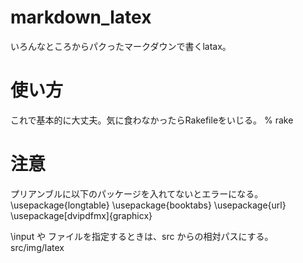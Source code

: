 # markdown_latex
いろんなところからパクったマークダウンで書くlatax。

# 使い方
これで基本的に大丈夫。気に食わなかったらRakefileをいじる。
    % rake

# 注意
プリアンブルに以下のパッケージを入れてないとエラーになる。
    \usepackage{longtable}
    \usepackage{booktabs}
    \usepackage{url}
    \usepackage[dvipdfmx]{graphicx}

\input や ファイルを指定するときは、src からの相対パスにする。
    src/img/latex
  
  
